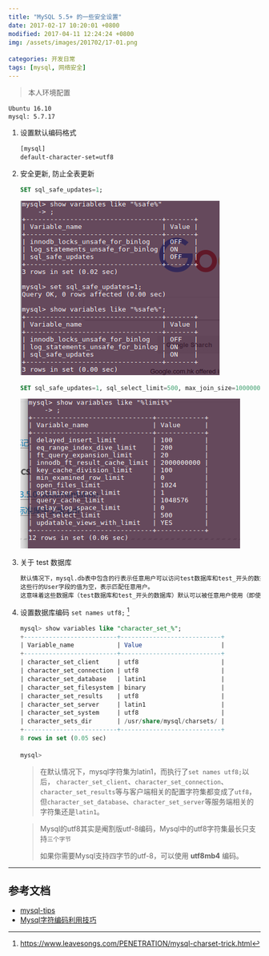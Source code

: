 ```yaml
---
title: "MySQL 5.5+ 的一些安全设置"
date: 2017-02-17 10:20:01 +0800
modified: 2017-04-11 12:24:24 +0800
img: /assets/images/201702/17-01.png

categories: 开发日常
tags: [mysql, 网络安全]
---
```


>本人环境配置
```
Ubuntu 16.10
mysql: 5.7.17
```

1. 设置默认编码格式
    ```apache
    [mysql]
    default-character-set=utf8
    ```

1. 安全更新, 防止全表更新
    ```sql
    SET sql_safe_updates=1;
    ```

    ![safe update](/assets/images/201702/17-01.png)

    ```sql
    SET sql_safe_updates=1, sql_select_limit=500, max_join_size=1000000;
    ```

    ![safe update](/assets/images/201702/17-02.png)

1. 关于 test 数据库
    ```txt
    默认情况下，mysql.db表中包含的行表示任意用户可以访问test数据库和test_开头的数据库。
    这些行的User字段的值为空，表示匹配任意用户。
    这意味着这些数据库（test数据库和test_开头的数据库）默认可以被任意用户使用（即使没有权限的用户）。
    ```

1. 设置数据库编码 `set names utf8;`  [^1]

    ```sql
    mysql> show variables like "character_set_%";
    +--------------------------+----------------------------+
    | Variable_name            | Value                      |
    +--------------------------+----------------------------+
    | character_set_client     | utf8                       |
    | character_set_connection | utf8                       |
    | character_set_database   | latin1                     |
    | character_set_filesystem | binary                     |
    | character_set_results    | utf8                       |
    | character_set_server     | latin1                     |
    | character_set_system     | utf8                       |
    | character_sets_dir       | /usr/share/mysql/charsets/ |
    +--------------------------+----------------------------+
    8 rows in set (0.05 sec)

    mysql>
    ```

    > 在默认情况下，mysql字符集为latin1，而执行了`set names utf8;`以后，
    `character_set_client`、`character_set_connection`、`character_set_results`等与客户端相关的配置字符集都变成了`utf8`，
    但`character_set_database`、`character_set_server`等服务端相关的字符集还是`latin1`。

    >Mysql的utf8其实是阉割版utf-8编码，Mysql中的utf8字符集最长只支持`三个字节`
    >
    >如果你需要Mysql支持四字节的utf-8，可以使用 **utf8mb4** 编码。

---
## 参考文档
- [mysql-tips](https://dev.mysql.com/doc/refman/5.7/en/mysql-tips.html)
- [Mysql字符编码利用技巧](https://www.leavesongs.com/PENETRATION/mysql-charset-trick.html)


[^1]: https://www.leavesongs.com/PENETRATION/mysql-charset-trick.html
